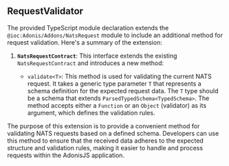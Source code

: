 ## RequestValidator
The provided TypeScript module declaration extends the `@ioc:Adonis/Addons/NatsRequest` module to include an additional method for request validation. Here's a summary of the extension:

1. **`NatsRequestContract`**: This interface extends the existing `NatsRequestContract` and introduces a new method:

   - `validate<T>`: This method is used for validating the current NATS request. It takes a generic type parameter `T` that represents a schema definition for the expected request data. The `T` type should be a schema that extends `ParsedTypedSchema<TypedSchema>`. The method accepts either a `Function` or an `Object` (validator) as its argument, which defines the validation rules.

The purpose of this extension is to provide a convenient method for validating NATS requests based on a defined schema. Developers can use this method to ensure that the received data adheres to the expected structure and validation rules, making it easier to handle and process requests within the AdonisJS application.
